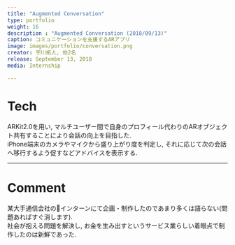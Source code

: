 ```yaml
---
title: "Augmented Conversation"
type: portfolio
weight: 16
description : "Augmented Conversation (2018/09/13)"
caption: コミュニケーションを支援するARアプリ
image: images/portfolio/conversation.png
creator: 宇川拓人, 他2名
release: September 13, 2018
media: Internship

---
```

# Tech
ARKit2.0を用い, マルチユーザー間で自身のプロフィール代わりのARオブジェクト共有することにより会話の向上を目指した. <br>
iPhone端末のカメラやマイクから盛り上がり度を判定し, それに応じて次の会話へ移行するよう促すなどアドバイスを表示する. <br>

---
# Comment
某大手通信会社のインターンにて企画・制作したのであまり多くは語らない(問題あればすぐ消します). <br>
社会が抱える問題を解決し, お金を生み出すというサービス業らしい着眼点で制作したのは新鮮であった. <br>

